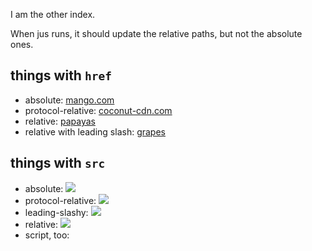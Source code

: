 I am the other index.

When jus runs, it should update the relative paths, but not the absolute ones.

## things with `href`

- absolute: <a href="http://mango.com">mango.com</a>
- protocol-relative: <a href="//coconut-cdn.com">coconut-cdn.com</a>
- relative: <a href="other/papayas">papayas</a>
- relative with leading slash: <a href="/grapes">grapes</a>

## things with `src`

- absolute: <img src="https://guava.com/logo.png">
- protocol-relative: <img src="//guava-relative.com/logo.png">
- leading-slashy: <img src="/guava-leading-slashy.png">
- relative: <img id="guava-relative-link" src="other/guava.png">
- script, too: <script id="banana-script" src="other/banana.js">
